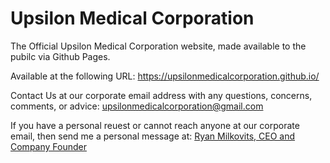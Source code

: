 # Upsilon Medical Corporation
The Official Upsilon Medical Corporation website, made available to the pubilc via Github Pages.

Available at the following URL:
<https://upsilonmedicalcorporation.github.io/>

Contact Us at our corporate email address with any questions, concerns, comments, or advice:
[upsilonmedicalcorporation@gmail.com](mailto:upsilonmedicalcorporation@gmail.com)

If you have a personal reuest or cannot reach anyone at our corporate email, then send me a personal message at:
[Ryan Milkovits, CEO and Company Founder](mailto:rmilkovi@ucsd.edu)
